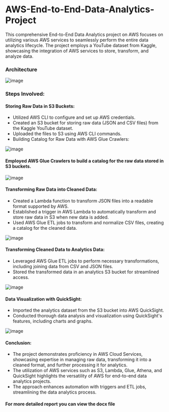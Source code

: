 # AWS-End-to-End-Data-Analytics-Project
This comprehensive End-to-End Data Analytics project on AWS focuses on utilizing various AWS services to seamlessly perform the entire data analytics lifecycle. The project employs a YouTube dataset from Kaggle, showcasing the integration of AWS services to store, transform, and analyze data.

### Architecture

![image](https://github.com/Alankbiju3988/AWS-End-to-End-Data-Analytics-Project/assets/97218077/528e121f-0ee6-409a-ada2-3ca89f5c3324)


### Steps Involved:

#### Storing Raw Data in S3 Buckets:

- Utilized AWS CLI to configure and set up AWS credentials.
- Created an S3 bucket for storing raw data (JSON and CSV files) from the Kaggle YouTube dataset.
- Uploaded the files to S3 using AWS CLI commands.
- Building Catalog for Raw Data with AWS Glue Crawlers:

![image](https://github.com/Alankbiju3988/AWS-End-to-End-Data-Analytics-Project/assets/97218077/e3af3743-b10e-4d09-be4d-f8bf2125f602)

#### Employed AWS Glue Crawlers to build a catalog for the raw data stored in S3 buckets.

![image](https://github.com/Alankbiju3988/AWS-End-to-End-Data-Analytics-Project/assets/97218077/b9a29df6-565e-4c06-ac13-b2cb14bbcca0)

#### Transforming Raw Data into Cleaned Data:

- Created a Lambda function to transform JSON files into a readable format supported by AWS.
- Established a trigger in AWS Lambda to automatically transform and store raw data in S3 when new data is added.
- Used AWS Glue ETL jobs to transform and normalize CSV files, creating a catalog for the cleaned data.

![image](https://github.com/Alankbiju3988/AWS-End-to-End-Data-Analytics-Project/assets/97218077/3de31498-6c3e-4c4c-bf6f-72b1cf3af970)

#### Transforming Cleaned Data to Analytics Data:

- Leveraged AWS Glue ETL jobs to perform necessary transformations, including joining data from CSV and JSON files.
- Stored the transformed data in an analytics S3 bucket for streamlined access.

![image](https://github.com/Alankbiju3988/AWS-End-to-End-Data-Analytics-Project/assets/97218077/406f108d-803c-4c3d-8520-f69949afce3a)


#### Data Visualization with QuickSight:

- Imported the analytics dataset from the S3 bucket into AWS QuickSight.
- Conducted thorough data analysis and visualization using QuickSight's features, including charts and graphs.

![image](https://github.com/Alankbiju3988/AWS-End-to-End-Data-Analytics-Project/assets/97218077/c9417882-2222-4374-8f7b-9320386b8046)


#### Conclusion:

- The project demonstrates proficiency in AWS Cloud Services, showcasing expertise in managing raw data, transforming it into a cleaned format, and further processing it for analytics.
- The utilization of AWS services such as S3, Lambda, Glue, Athena, and QuickSight highlights the versatility of AWS for end-to-end data analytics projects.
- The approach enhances automation with triggers and ETL jobs, streamlining the data analytics process.

#### For more detailed report you can view the docx file
